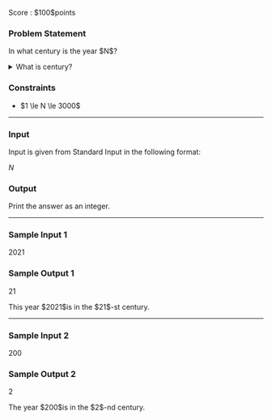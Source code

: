 
<div>

<span>

<span>

<p>
Score : $100$points
</p>

<div>

<section>

### **Problem Statement**

<p>
In what century is the year $N$?
</p>

<details>

<summary>
What is century?
</summary>
A century is a period of 100 years. For example, the $1$-st century consists of the years $1$through $100$, the $2$-nd century consists of the years $101$through $200$, and so on.

</details>

</section>

</div>

<div>

<section>

### **Constraints**

<ul>

<li>
$1 \le N \le 3000$
</li>

</ul>

</section>

</div>

---

<div>

<div>

<section>

### **Input**

<p>
Input is given from Standard Input in the following format:
</p>

<div>

$N$
</div>

</section>

</div>

<div>

<section>

### **Output**

<p>
Print the answer as an integer.
</p>

</section>

</div>

</div>

---

<div>

<section>

### **Sample Input 1**

<div>

2021

</div>

</section>

</div>

<div>

<section>

### **Sample Output 1**

<div>

21

</div>

<p>
This year $2021$is in the $21$-st century.
</p>

</section>

</div>

---

<div>

<section>

### **Sample Input 2**

<div>

200

</div>

</section>

</div>

<div>

<section>

### **Sample Output 2**

<div>

2

</div>

<p>
The year $200$is in the $2$-nd century.
</p>

</section>

</div>

</span>

</span>

</div>
